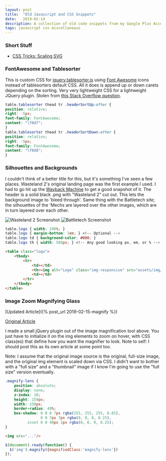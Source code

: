 ```yaml
---
layout: post
title:  "Old Javascript and CSS Snippets"
date:   2019-02-14
description: A collection of old code snippets from my Google Plus Account
tags: javascript css miscellaneous
---
```


### Short Stuff
* [CSS Tricks: Scaling SVG](https://css-tricks.com/scale-svg/)

### FontAwesome and Tablesorter
This is custom CSS for [jquery.tablesorter.js](http://tablesorter.com/docs/) using [Font Awesome](http://fontawesome.io) icons instead of tablesorters default CSS. All it does is append up or down carets depending on the sorting. Very very lightweight CSS for a lightweight JQuery plugin. Stolen from [this Stack Overflow question](http://stackoverflow.com/questions/14736496/use-font-awesome-icons-in-css).

```css
table.tablesorter thead tr .headerSortUp:after {
position: relative;
right: -5px;
font-family: FontAwesome;
content: "\f0d7";
}
table.tablesorter thead tr .headerSortDown:after {
position: relative;
right: -5px;
font-family: FontAwesome;
content: "\f0d8";
}
```

### Silhouettes and Backgrounds
I couldn't think of a better title for this, but it's something I've seen a few places. Wasteland 2's original landing page was the first example I used. I had to go hit up the [Wayback Machine](https://archive.org/web/) to get a good snapshot of it. The header is a solid black .png with "Wasteland 2" cut out. This lets the background image to 'bleed through'. Same thing with the Battletech site; the silhouettes of the 'Mechs are layered over the other images, which are in turn layered over each other.

<img src="{{ '/assets/img/2019-02-14-wasteland-2.png' | relative_url }}" class="img-fluid" alt="Wasteland 2 Screenshot">

<img src="{{ '/assets/img/2019-02-14-battletech.png' | relative_url }}" class="img-fluid" alt="Battletech Screenshot">

```css
table.logo { width: 100%; }
table.logo { margin-bottom: 1em; } <!-- Optional -->
table.logo td { background-color: #000; }
table.logo th { width: 506px; } <!-- Any good looking px, em, or % -->
```

```html
<table class="logo">
    <tbody>
        <tr>
            <td></td>
            <th><img alt="Logo" class="img-responsive" src="assets/img/logo.png" /></th>
            <td></td>
        </tr>
    </tbody>
</table>
```

### Image Zoom Magnifying Glass
[Updated Article]({% post_url 2019-02-15-magnify %})

[Original Article](http://thecodeplayer.com/walkthrough/magnifying-glass-for-images-using-jquery-and-css3)

I made a small jQuery plugin out of the image magnification tool above. You just have to initialize it on the img elements to zoom on hover, with CSS class(es) that define how you want the magnifier to look. Note to self: I should post this as its own article at some point too.

Note: I assume that the original image source is the original, full-size image, and the original img element is scaled down via CSS. I didn't want to bother with a "full size" and a "thumbnail" image if I know I'm going to use the "full size" version eventually.

```css
.magnify-lens {
    position: absolute;
    display: none;
    z-index: 10;
    height: 150px;
    width: 150px;
    border-radius: 40%;
    box-shadow: 0 0 0 7px rgba(255, 255, 255, 0.85),
                0 0 7px 7px rgba(0, 0, 0, 0.25),
          inset 0 0 40px 2px rgba(0, 0, 0, 0.25);
}
```

```html
<img src="..."/>
```

```javascript
$(document).ready(function() {
  $('img').magnify({magnifiedClass:'magnify-lens'})
});
```